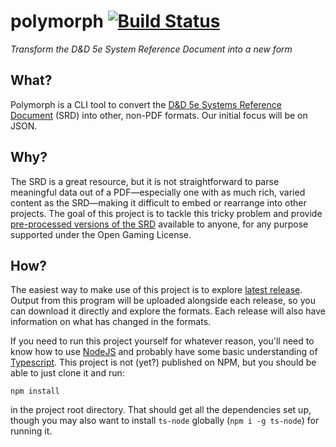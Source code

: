 polymorph [![Build Status](http://img.shields.io/travis/dhleong/polymorph.svg?style=flat)](https://travis-ci.org/dhleong/polymorph)
=========

*Transform the D&D 5e System Reference Document into a new form*

## What?

Polymorph is a CLI tool to convert the [D&D 5e Systems Reference Document][1] (SRD)
into other, non-PDF formats. Our initial focus will be on JSON.

## Why?

The SRD is a great resource, but it is not straightforward to parse meaningful
data out of a PDF—especially one with as much rich, varied content as the SRD—making
it difficult to embed or rearrange into other projects. The goal of this project
is to tackle this tricky problem and provide [pre-processed versions of the SRD][2]
available to anyone, for any purpose supported under the Open Gaming License.

## How?

The easiest way to make use of this project is to explore [latest release][2].
Output from this program will be uploaded alongside each release, so you can
download it directly and explore the formats. Each release will also have information
on what has changed in the formats.

If you need to run this project yourself for whatever reason, you'll need to know
how to use [NodeJS][3] and probably have some basic understanding of [Typescript][4].
This project is not (yet?) published on NPM, but you should be able to just clone it
and run:

    npm install

in the project root directory. That should get all the dependencies set up, though
you may also want to install `ts-node` globally (`npm i -g ts-node`) for running it.

[1]: http://dnd.wizards.com/articles/features/systems-reference-document-srd
[2]: https://github.com/dhleong/polymorph/releases/latest
[3]: https://nodejs.org/en/
[4]: https://www.typescriptlang.org/
